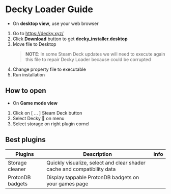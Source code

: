 # Decky Loader Guide

* On **desktop view**, use your web browser

1. Go to https://decky.xyz/
2. Click **[Download](https://decky.xyz/download)** button to get **decky_installer.desktop**
3. Move file to Desktop
   > **NOTE**: In some Steam Deck updates we will need to execute again this file to repair Decky Loader because could be corrupted
4. Change property file to executable
5. Run installation

## How to open

* On **Game mode view**

1. Click on [ ... ] Steam Deck button
2. Select Decky 🔌 on menu
3. Select storage on right plugin cornel

## Best plugins
| Plugins          | Description                                                             | info |
|------------------|-------------------------------------------------------------------------| ---- |
| Storage cleaner  | Quickly visualize, select and clear shader cache and compatibility data |      |
| ProtonDB badgets | Display tappable ProtonDB badgets on your games page                    |      |
